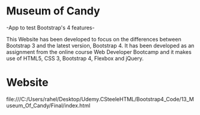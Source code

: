 # Museum of Candy 

-App to test Bootstrap's 4 features- 

This Website has been developed to focus on the differences between Bootstrap 3 and the latest version, Bootstrap 4.
It has been developed as an assignment from the online course Web Developer Bootcamp and it makes use of HTML5, CSS 3, Bootstrap 4, Flexbox and jQuery.

# Website 

file:///C:/Users/rahel/Desktop/Udemy.CSteeleHTML/Bootstrap4_Code/13_Museum_Of_Candy/Final/index.html

